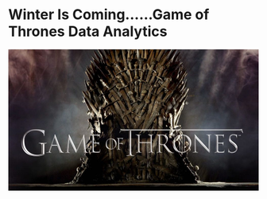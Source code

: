   # Winter Is Coming......Game of Thrones Data Analytics
<div align="center" width="110">
  <img src="visuals/GoT.jpeg" width="600" alt="GameofThrones"/>
</div>
